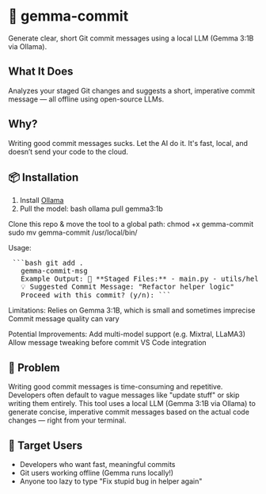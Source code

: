 # 💬 gemma-commit

Generate clear, short Git commit messages using a local LLM (Gemma 3:1B via Ollama).

## What It Does

Analyzes your staged Git changes and suggests a short, imperative commit message — all offline using open-source LLMs.

## Why?

Writing good commit messages sucks. Let the AI do it. It's fast, local, and doesn’t send your code to the cloud.

## 📦 Installation

1. Install [Ollama](https://ollama.com/)
2. Pull the model:
   bash ollama pull gemma3:1b
   
Clone this repo & move the tool to a global path:
chmod +x gemma-commit
sudo mv gemma-commit /usr/local/bin/

Usage:

<pre lang="markdown"> ```bash git add . 
   gemma-commit-msg 
   Example Output: 📂 **Staged Files:** - main.py - utils/helper.py 
   💡 Suggested Commit Message: "Refactor helper logic" 
   Proceed with this commit? (y/n): ``` </pre>

Limitations:
Relies on Gemma 3:1B, which is small and sometimes imprecise
Commit message quality can vary

Potential Improvements:
Add multi-model support (e.g. Mixtral, LLaMA3)
Allow message tweaking before commit
VS Code integration


## 🔧 Problem

Writing good commit messages is time-consuming and repetitive. Developers often default to vague messages like "update stuff" or skip writing them entirely. This tool uses a local LLM (Gemma 3:1B via Ollama) to generate concise, imperative commit messages based on the actual code changes — right from your terminal.

## 🎯 Target Users

- Developers who want fast, meaningful commits
- Git users working offline (Gemma runs locally!)
- Anyone too lazy to type "Fix stupid bug in helper again"
